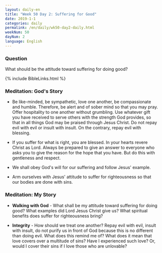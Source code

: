 ```yaml
---
layout: daily-en
title: "Week 50 Day 2: Suffering for Good"
date: 2019-1-1 
categories: daily
permalink: /en/daily/wk50-day2-daily.html
weekNum: 50
dayNum: 2
language: English
---
```


### Question     
What should be the attitude toward suffering for doing good?

{% include BibleLinks.html %} 

### Meditation: God's Story   
+ Be like-minded, be sympathetic, love one another, be compassionate and humble. Therefore, be alert and of sober mind so that you may pray. Offer hospitality to one another without grumbling. Use whatever gift you have received to serve others with the strength God provides, so that in all things God may be praised through Jesus Christ. Do not repay evil with evil or insult with insult. On the contrary, repay evil with blessing. 

+ If you suffer for what is right, you are blessed. In your hearts revere Christ as Lord. Always be prepared to give an answer to everyone who asks you to give the reason for the hope that you have. But do this with gentleness and respect. 

+ We shall obey God's will for our suffering and follow Jesus' example. 

+ Arm ourselves with Jesus' attitude to suffer for righteousness so that our bodies are done with sins. 

### Meditation: My Story   
+ **Walking with God** - What shall be my attitude toward suffering for doing good? What examples did Lord Jesus Christ give us? What spiritual benefits does suffer for righteousness bring? 

+ **Integrity** - How should we treat one another? Repay evil with evil, insult with insult, do not purify us in front of God because this is no different than doing evil. What does this remind me of? What does it mean that love covers over a multitude of sins? Have I experienced such love? Or, would I cover their sins if I love those who are unlovable? 
